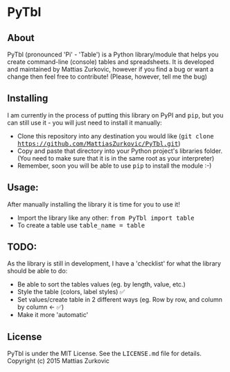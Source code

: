 PyTbl
==========

About
----------
PyTbl (pronounced 'Pi' - 'Table') is a Python library/module that helps you create command-line (console) tables and spreadsheets. It is developed and maintained by Mattias Zurkovic, however if you find a bug or want a change then feel free to contribute! (Please, however, tell me the bug)

Installing
----------
I am currently in the process of putting this library on PyPI and <tt>pip</tt>, but you can still use it - you will just need to install it manually:
* Clone this repository into any destination you would like (<tt>git clone https://github.com/MattiasZurkovic/PyTbl.git</tt>)
* Copy and paste that directory into your Python project's libraries folder. (You need to make sure that it is in the same root as your interpreter)
* Remember, soon you will be able to use <tt>pip</tt> to install the module :-)

Usage:
----------
After manually installing the library it is time for you to use it!
* Import the library like any other: <tt>from PyTbl import table</tt>
* To create a table use <tt>table_name = table</tt>

TODO:
----------
As the library is still in development, I have a 'checklist' for what the library should be able to do:
* Be able to sort the tables values (eg. by length, value, etc.)
* Style the table (colors, label styles) :white_check_mark:
* Set values/create table in 2 different ways (eg. Row by row, and column by column <- :white_check_mark:)
* Make it more 'automatic'

License
----------
PyTbl is under the MIT License. See the <tt>LICENSE.md</tt> file for details.
Copyright (c) 2015 Mattias Zurkovic
